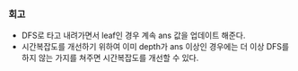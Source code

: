 ### 회고
- DFS로 타고 내려가면서 leaf인 경우 계속 ans 값을 업데이트 해준다.
- 시간복잡도를 개선하기 위하여 이미 depth가 ans 이상인 경우에는 더 이상 DFS를 하지 않는 가지를 쳐주면 시간복잡도를 개선할 수 있다.